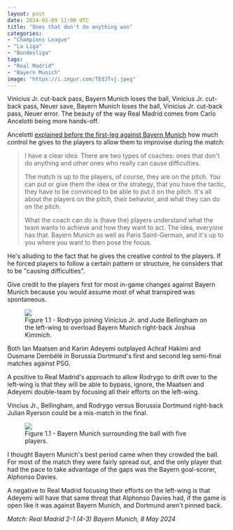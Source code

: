```yaml
---
layout: post
date: 2024-05-09 11:00 UTC
title: "Ones that don't do anything won"
categories:
- "Champions League"
- "La Liga"
- "Bundesliga"
tags:
- "Real Madrid"
- "Bayern Munich"
image: "https://i.imgur.com/TEdJTvj.jpeg"
---
```


Vinicius Jr. cut-back pass, Bayern Munich loses the ball, Vinicius Jr. cut-back pass, Neuer save, Bayern Munich loses the ball, Vinicius Jr. cut-back pass, Neuer error. The beauty of the way Real Madrid comes from Carlo Ancelotti being more hands-off.

<!---more--->

Ancelotti [explained before the first-leg against Bayern Munich](https://youtu.be/6PwFqqmNcAM?si=ZQIv-o_kZCd7FnAj) how much control he gives to the players to allow them to improvise during the match:

> I have a clear idea. There are two types of coaches: ones that don't do anything and other ones who really can cause difficulties. 
>  
> The match is up to the players, of course, they are on the pitch. You can put or give them the idea or the strategy, that you have the tactic, they have to be convinced to be able to put it on the pitch. It's all about the players on the pitch, their behavior, and what they can do on the pitch. 
>  
> What the coach can do is (have the) players understand what the team wants to achieve and how they want to act. The idea, everyone has that. Bayern Munich as well as Paris Saint-German, and it's up to you where you want to then pose the focus.

He's alluding to the fact that he gives the creative control to the players. If he forced players to follow a certain pattern or structure, he considers that to be "causing difficulties". 

Give credit to the players first for most in-game changes against Bayern Munich because you would assume most of what transpired was spontaneous.

<figure>
    <img src="https://i.imgur.com/TEdJTvj.jpeg">
    <figcaption>Figure 1.1 - Rodrygo joining Vinicius Jr. and Jude Bellingham on the left-wing to overload Bayern Munich right-back Joshua Kimmich.</figcaption>
</figure> 

Both Ian Maatsen and Karim Adeyemi outplayed Achraf Hakimi and Ousmane Dembélé in Borussia Dortmund's first and second leg semi-final matches against PSG. 

A positive to Real Madrid's approach to allow Rodrygo to drift over to the left-wing is that they will be able to bypass, ignore, the Maatsen and Adeyemi double-team by focusing all their efforts on the left-wing. 

Vincius Jr., Bellingham, and Rodrygo versus Borussia Dortmund right-back Julian Ryerson could be a mis-match in the final. 

<figure>
    <img src="https://i.imgur.com/TDzsb4U.jpeg">
    <figcaption>Figure 1.1 - Bayern Munich surrounding the ball with five players.</figcaption>
</figure> 

I thought Bayern Munich's best period came when they crowded the ball. For most of the match they were fairly spread out, and the only player that had the pace to take advantage of the gaps was the Bayern goal-scorer, Alphonso Davies. 

A negative to Real Madrid focusing their efforts on the left-wing is that Adeyemi will have that same threat that Alphonso Davies had, if the game is open like it was against Bayern Munich, and Dortmund aren't pinned back. 

*Match: Real Madrid 2-1 (4-3) Bayern Munich, 8 May 2024*